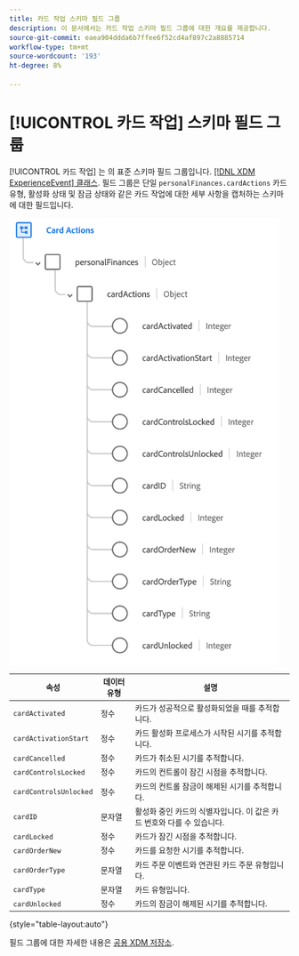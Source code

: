 ```yaml
---
title: 카드 작업 스키마 필드 그룹
description: 이 문서에서는 카드 작업 스키마 필드 그룹에 대한 개요를 제공합니다.
source-git-commit: eaea904ddda6b7ffee6f52cd4af897c2a8885714
workflow-type: tm+mt
source-wordcount: '193'
ht-degree: 8%

---
```


# [!UICONTROL 카드 작업] 스키마 필드 그룹

[!UICONTROL 카드 작업] 는 의 표준 스키마 필드 그룹입니다. [[!DNL XDM ExperienceEvent] 클래스](../../classes/experienceevent.md). 필드 그룹은 단일 `personalFinances.cardActions` 카드 유형, 활성화 상태 및 잠금 상태와 같은 카드 작업에 대한 세부 사항을 캡처하는 스키마에 대한 필드입니다.

![](../../images/field-groups/card-actions.png)

| 속성 | 데이터 유형 | 설명 |
| --- | --- | --- |
| `cardActivated` | 정수 | 카드가 성공적으로 활성화되었을 때를 추적합니다. |
| `cardActivationStart` | 정수 | 카드 활성화 프로세스가 시작된 시기를 추적합니다. |
| `cardCancelled` | 정수 | 카드가 취소된 시기를 추적합니다. |
| `cardControlsLocked` | 정수 | 카드의 컨트롤이 잠긴 시점을 추적합니다. |
| `cardControlsUnlocked` | 정수 | 카드의 컨트롤 잠금이 해제된 시기를 추적합니다. |
| `cardID` | 문자열 | 활성화 중인 카드의 식별자입니다. 이 값은 카드 번호와 다를 수 있습니다. |
| `cardLocked` | 정수 | 카드가 잠긴 시점을 추적합니다. |
| `cardOrderNew` | 정수 | 카드를 요청한 시기를 추적합니다. |
| `cardOrderType` | 문자열 | 카드 주문 이벤트와 연관된 카드 주문 유형입니다. |
| `cardType` | 문자열 | 카드 유형입니다. |
| `cardUnlocked` | 정수 | 카드의 잠금이 해제된 시기를 추적합니다. |

{style=&quot;table-layout:auto&quot;}

필드 그룹에 대한 자세한 내용은 [공용 XDM 저장소](https://github.com/adobe/xdm/blob/master/docs/reference/fieldgroups/experience-event/experienceevent-card-actions.schema.json).
